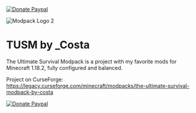 [![Donate Paypal](https://www.paypalobjects.com/en_US/i/btn/btn_donate_LG.gif)](https://www.paypal.com/donate/?hosted_button_id=473VQVGUB9HL8)

![Modpack Logo 2](https://github.com/GabrielOsvair/TUSM-by-_Costa/assets/67530921/d2b7433f-0719-4c8e-a45f-38b4e4098bbd)

# TUSM by _Costa
The Ultimate Survival Modpack is a project with my favorite mods for Minecraft 1.18.2, fully configured and balanced.

Project on CurseForge: https://legacy.curseforge.com/minecraft/modpacks/the-ultimate-survival-modpack-by-costa

[![Donate Paypal](https://www.paypalobjects.com/en_US/i/btn/btn_donate_LG.gif)](https://www.paypal.com/donate/?hosted_button_id=473VQVGUB9HL8)
